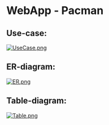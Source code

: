 # WebApp - Pacman


## Use-case:

[![UseCase.png](https://i.postimg.cc/xdqKTzB0/UseCase.png)](https://postimg.cc/2qRq0VzJ)

## ER-diagram:

[![ER.png](https://i.postimg.cc/HsBccLwj/ER.png)](https://postimg.cc/tYnC8pmH)

## Table-diagram:

[![Table.png](https://i.postimg.cc/j5PnLQcr/Table.png)](https://postimg.cc/Vrskht27)
